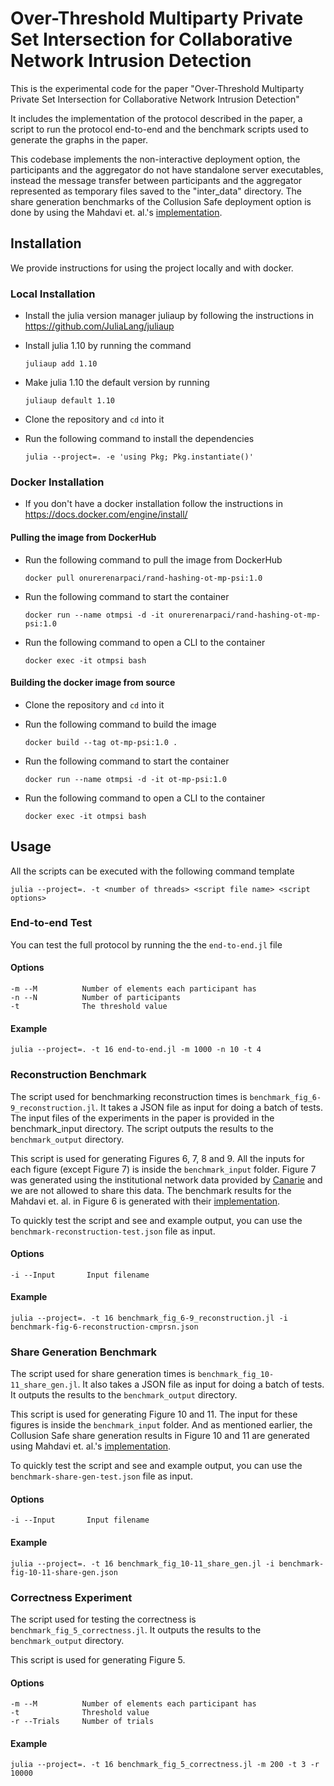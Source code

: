 # Over-Threshold Multiparty Private Set Intersection for Collaborative Network Intrusion Detection

This is the experimental code for the paper "Over-Threshold Multiparty Private Set Intersection for Collaborative Network Intrusion Detection"

It includes the implementation of the protocol described in the paper, a script to run the protocol end-to-end and the benchmark scripts used to generate the graphs in the paper.

This codebase implements the non-interactive deployment option, the participants and the aggregator do not have standalone server executables, instead the message transfer between participants and the aggregator represented as temporary files saved to the "inter_data" directory. The share generation benchmarks of the Collusion Safe deployment option is done by using the Mahdavi et. al.'s [implementation](https://github.com/cryspuwaterloo/OT-MP-PSI).

## Installation
We provide instructions for using the project locally and with docker.

### Local Installation
- Install the julia version manager juliaup by following the instructions in https://github.com/JuliaLang/juliaup

- Install julia 1.10 by running the command 
    
    ``juliaup add 1.10``

- Make julia 1.10 the default version by running 

    ``juliaup default 1.10``

- Clone the repository and `cd` into it

- Run the following command to install the dependencies

    ``julia --project=. -e 'using Pkg; Pkg.instantiate()'``

### Docker Installation
- If you don't have a docker installation follow the instructions in https://docs.docker.com/engine/install/

#### Pulling the image from DockerHub

- Run the following command to pull the image from DockerHub

    ``docker pull onurerenarpaci/rand-hashing-ot-mp-psi:1.0``

- Run the following command to start the container

    ``docker run --name otmpsi -d -it onurerenarpaci/rand-hashing-ot-mp-psi:1.0``

- Run the following command to open a CLI to the container

    ``docker exec -it otmpsi bash``

#### Building the docker image from source

- Clone the repository and `cd` into it

- Run the following command to build the image
    
    ``docker build --tag ot-mp-psi:1.0 .``

- Run the following command to start the container

    ``docker run --name otmpsi -d -it ot-mp-psi:1.0``

- Run the following command to open a CLI to the container

    ``docker exec -it otmpsi bash``

## Usage

All the scripts can be executed with the following command template

``julia --project=. -t <number of threads> <script file name> <script options>``

### End-to-end Test

You can test the full protocol by running the the `end-to-end.jl` file

#### Options

```
-m --M          Number of elements each participant has
-n --N          Number of participants
-t              The threshold value
```

#### Example
``julia --project=. -t 16 end-to-end.jl -m 1000 -n 10 -t 4``

### Reconstruction Benchmark

The script used for benchmarking reconstruction times is `benchmark_fig_6-9_reconstruction.jl`. It takes a JSON file as input for doing a batch of tests. The input files of the experiments in the paper is provided in the benchmark_input directory. The script outputs the results to the `benchmark_output` directory.

This script is used for generating Figures 6, 7, 8 and 9. All the inputs for each figure (except Figure 7) is inside the `benchmark_input` folder. Figure 7 was generated using the institutional network data provided by [Canarie](https://www.canarie.ca/about/) and we are not allowed to share this data. The benchmark results for the Mahdavi et. al. in Figure 6 is generated with their [implementation](https://github.com/cryspuwaterloo/OT-MP-PSI).

To quickly test the script and see and example output, you can use the `benchmark-reconstruction-test.json` file as input.

#### Options

```
-i --Input       Input filename
```

#### Example
``julia --project=. -t 16 benchmark_fig_6-9_reconstruction.jl -i benchmark-fig-6-reconstruction-cmprsn.json``

### Share Generation Benchmark

The script used for share generation times is `benchmark_fig_10-11_share_gen.jl`. It also takes a JSON file as input for doing a batch of tests. It outputs the results to the `benchmark_output` directory.

This script is used for generating Figure 10 and 11. The input for these figures is inside the `benchmark_input` folder. And as mentioned earlier, the Collusion Safe share generation results in Figure 10 and 11 are generated using Mahdavi et. al.'s [implementation](https://github.com/cryspuwaterloo/OT-MP-PSI).

To quickly test the script and see and example output, you can use the `benchmark-share-gen-test.json` file as input.

#### Options

```
-i --Input       Input filename
```

#### Example
``julia --project=. -t 16 benchmark_fig_10-11_share_gen.jl -i benchmark-fig-10-11-share-gen.json``


### Correctness Experiment

The script used for testing the correctness is `benchmark_fig_5_correctness.jl`. It outputs the results to the `benchmark_output` directory.

This script is used for generating Figure 5.

#### Options

```
-m --M          Number of elements each participant has
-t              Threshold value
-r --Trials     Number of trials
```

#### Example
``julia --project=. -t 16 benchmark_fig_5_correctness.jl -m 200 -t 3 -r 10000``







